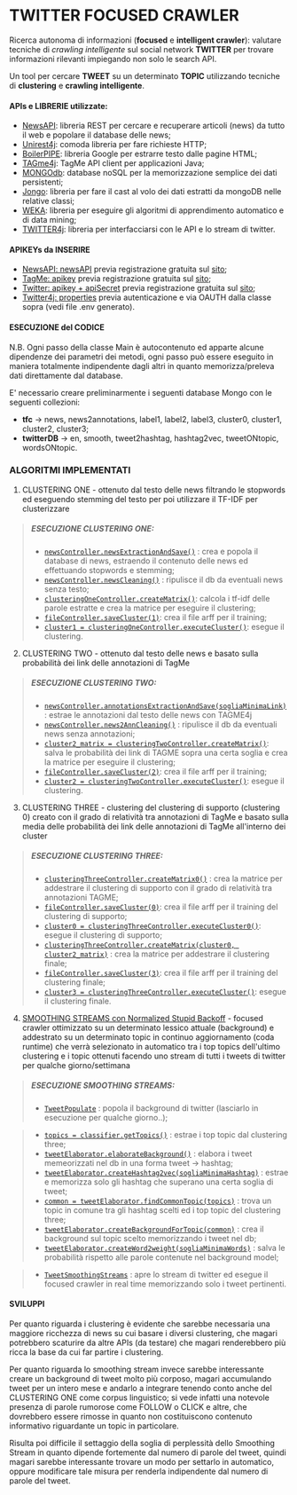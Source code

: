 # TWITTER FOCUSED CRAWLER 


Ricerca autonoma di informazioni (**focused** e  **intelligent crawler**): 
valutare tecniche di _crawling intelligente_ sul social network **TWITTER** per trovare informazioni rilevanti impiegando non solo le search API.

Un tool per cercare **TWEET** su un determinato **TOPIC** 
utilizzando tecniche di **clustering** e **crawling intelligente**.


#### APIs e LIBRERIE utilizzate:

* <a href="https://newsapi.org/docs">NewsAPI</a>:
libreria REST per cercare e recuperare articoli (news) da tutto il web e popolare il database delle news;
* <a href="http://unirest.io/java">Unirest4j</a>: 
comoda libreria per fare richieste HTTP;
* <a href="https://github.com/kohlschutter/boilerpipe">BoilerPIPE</a>: 
libreria Google per estrarre testo dalle pagine HTML;
* <a href="https://github.com/enrichman/tagme4j">TAGme4j</a>: 
TagMe API client per applicazioni Java;
* <a href="https://mongodb.github.io/mongo-java-driver/">MONGOdb</a>: 
database noSQL per la memorizzazione semplice dei dati persistenti;
* <a href="https://github.com/bguerout/jongo">Jongo</a>: 
libreria per fare il cast al volo dei dati estratti da mongoDB nelle relative classi;
* <a href="http://weka.sourceforge.net/doc.stable/">WEKA</a>:
 libreria per eseguire gli algoritmi di apprendimento automatico e di data mining;
* <a href="http://twitter4j.org/en/index.html">TWITTER4j</a>:
libreria per interfacciarsi con le API e lo stream di twitter.

#### APIKEYs da INSERIRE

* [NewsAPI: newsAPI](src/main/java/api/news/NewsExtractor.java) 
previa registrazione gratuita sul <a href="https://newsapi.org/docs">sito</a>;
* [TagMe: apikey](src/main/java/api/tagme4j/TagMeClient.java) 
previa registrazione gratuita sul <a href="https://tagme.d4science.org">sito</a>;
* [Twitter: apikey + apiSecret](src/main/java/api/twitter/TweetExtractor.java) 
previa registrazione gratuita sul <a href="https://developer.twitter.com">sito</a>;
* [Twitter4j: properties](twitter4j.properties) 
previa autenticazione e via OAUTH dalla classe sopra (vedi file .env generato).

#### ESECUZIONE del CODICE

N.B. Ogni passo della classe Main è autocontenuto ed apparte alcune dipendenze dei parametri dei metodi, 
ogni passo può essere eseguito in maniera totalmente indipendente dagli altri in quanto memorizza/preleva dati direttamente dal database.

E' necessario creare preliminarmente i seguenti database Mongo con le seguenti collezioni:

* **tfc** -> news, news2annotations, label1, label2, label3, cluster0, cluster1, cluster2, cluster3;
* **twitterDB** -> en, smooth, tweet2hashtag, hashtag2vec, tweetONtopic, wordsONtopic.

### ALGORITMI IMPLEMENTATI

1) CLUSTERING ONE - 
ottenuto dal testo delle news filtrando le stopwords ed eseguendo stemming del testo per poi utilizzare il TF-IDF per clusterizzare

> ##### ESECUZIONE CLUSTERING ONE:
> * [`newsController.newsExtractionAndSave()`](src/main/java/Main.java) : crea e popola il database di news, estraendo il contenuto delle news ed effettuando stopwords e stemming;
> * [`newsController.newsCleaning()`](src/main/java/Main.java) : ripulisce il db da eventuali news senza testo;
> * [`clusteringOneController.createMatrix()`](src/main/java/Main.java): calcola i tf-idf delle parole estratte e crea la matrice per eseguire il clustering;
> * [`fileController.saveCluster(1)`](src/main/java/Main.java): crea il file arff per il training;
> * [`cluster1 = clusteringOneController.executeCluster()`](src/main/java/Main.java): esegue il clustering.



2) CLUSTERING TWO - 
ottenuto dal testo delle news e basato sulla probabilità dei link delle annotazioni di TagMe

> ##### ESECUZIONE CLUSTERING TWO:
> * [`newsController.annotationsExtractionAndSave(sogliaMinimaLink)`](src/main/java/Main.java) : estrae le annotazioni dal testo delle news con TAGME4j
> * [`newsController.news2AnnCleaning()`](src/main/java/Main.java) : ripulisce il db da eventuali news senza annotazioni;
> * [`cluster2_matrix = clusteringTwoController.createMatrix()`](src/main/java/Main.java): salva le probabilità dei link di TAGME sopra una certa soglia e crea la matrice per eseguire il clustering;
> * [`fileController.saveCluster(2)`](src/main/java/Main.java): crea il file arff per il training;
> * [`cluster2 = clusteringTwoController.executeCluster()`](src/main/java/Main.java): esegue il clustering.


3) CLUSTERING THREE - 
clustering del clustering di supporto (clustering 0) creato con il grado di relatività tra annotazioni di TagMe e basato sulla media delle probabilità dei link delle annotazioni di TagMe all'interno dei cluster

> ##### ESECUZIONE CLUSTERING THREE:
> * [`clusteringThreeController.createMatrix0()`](src/main/java/Main.java) : crea la matrice per addestrare il clustering di supporto con il grado di relatività tra annotazioni TAGME;
> * [`fileController.saveCluster(0)`](src/main/java/Main.java): crea il file arff per il training del clustering di supporto;
> * [`cluster0 = clusteringThreeController.executeCluster0()`](src/main/java/Main.java): esegue il clustering di supporto;
> * [`clusteringThreeController.createMatrix(cluster0, cluster2_matrix)`](src/main/java/Main.java) : crea la matrice per addestrare il clustering finale;
> * [`fileController.saveCluster(3)`](src/main/java/Main.java): crea il file arff per il training del clustering finale;
> * [`cluster3 = clusteringThreeController.executeCluster()`](src/main/java/Main.java): esegue il clustering finale.

4) <a href="http://citeseerx.ist.psu.edu/viewdoc/download?doi=10.1.1.221.9092&rep=rep1&type=pdf">SMOOTHING STREAMS con Normalized Stupid Backoff</a> - 
focused crawler ottimizzato su un determinato lessico attuale (background) e addestrato su un determinato topic in continuo aggiornamento (coda runtime) che verrà selezionato in automatico tra i top topics dell'ultimo clustering e i topic ottenuti facendo uno stream di tutti i tweets di twitter per qualche giorno/settimana 

> ##### ESECUZIONE SMOOTHING STREAMS:
> * [`TweetPopulate`](src/main/java/TweetPopulate.java) : popola il background di twitter (lasciarlo in esecuzione per qualche giorno..);

> * [`topics = classifier.getTopics()`](src/main/java/Main.java) : estrae i top topic dal clustering three;
> * [`tweetElaborator.elaborateBackground()`](src/main/java/Main.java) : elabora i tweet memeorizzati nel db in una forma tweet -> hashtag;
> * [`tweetElaborator.createHashtag2vec(sogliaMinimaHashtag)`](src/main/java/Main.java) : estrae e memorizza solo gli hashtag che superano una certa soglia di tweet;
> * [`common = tweetElaborator.findCommonTopic(topics)`](src/main/java/Main.java) : trova un topic in comune tra gli hashtag scelti ed i top topic del clustering three;
> * [`tweetElaborator.createBackgroundForTopic(common)`](src/main/java/Main.java) : crea il background sul topic scelto memorizzando i tweet nel db;
> * [`tweetElaborator.createWord2weight(sogliaMinimaWords)`](src/main/java/Main.java) : salva le probabilità rispetto alle parole contenute nel background model;

> * [`TweetSmoothingStreams`](src/main/java/TweetSmoothingStreams.java) : apre lo stream di twitter ed esegue il focused crawler in real time memorizzando solo i tweet pertinenti.

#### SVILUPPI

Per quanto riguarda i clustering è evidente che sarebbe necessaria una maggiore ricchezza di news su cui basare i diversi clustering,
che magari potrebbero scaturire da altre APIs (da testare) che magari renderebbero più ricca la base da cui far partire i clustering.

Per quanto riguarda lo smoothing stream invece sarebbe interessante creare un background di tweet molto più corposo, 
magari accumulando tweet per un intero mese e andarlo a integrare tenendo conto anche del CLUSTERING ONE come corpus linguistico; 
si vede infatti una notevole presenza di parole rumorose come FOLLOW o CLICK e altre, che dovrebbero essere rimosse in quanto non costituiscono
contenuto informativo riguardante un topic in particolare. 

Risulta poi difficile il settaggio della soglia di perplessità dello Smoothing Stream 
in quanto dipende fortemente dal numero di parole del tweet, quindi magari sarebbe interessante trovare un modo per settarlo in automatico,
oppure modificare tale misura per renderla indipendente dal numero di parole del tweet.
